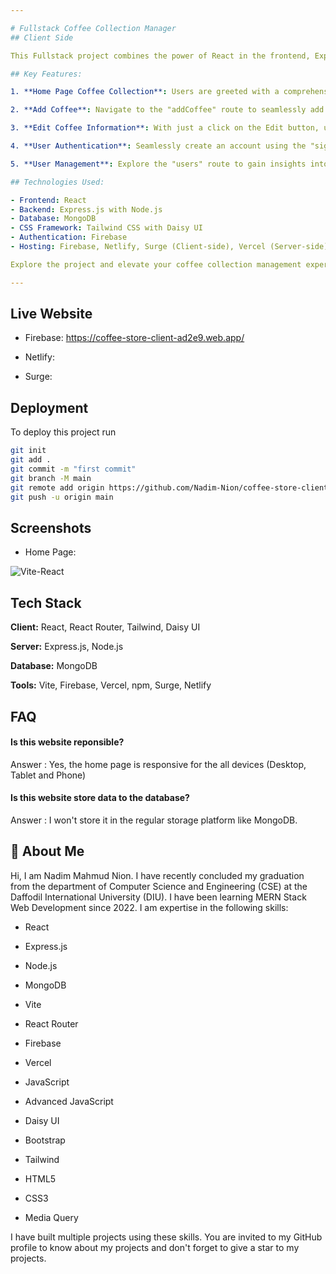 ```yaml
---

# Fullstack Coffee Collection Manager
## Client Side 

This Fullstack project combines the power of React in the frontend, Express.js with Node.js in the backend, and MongoDB as the database, offering a seamless experience for managing your coffee collection. Leveraging Tailwind CSS with Daisy UI for sleek design, Firebase handles authentication, ensuring secure sign-in and sign-up functionalities. The project is hosted on Firebase, Netlify, and Surge for the client-side, and Vercel for the server-side, ensuring reliable deployment.

## Key Features:

1. **Home Page Coffee Collection**: Users are greeted with a comprehensive display of their coffee collection on the home page. They can effortlessly view, edit, or delete any coffee item, facilitating efficient management.

2. **Add Coffee**: Navigate to the "addCoffee" route to seamlessly add new coffee entries to your collection, enhancing its richness and diversity.

3. **Edit Coffee Information**: With just a click on the Edit button, users can modify the details of any coffee card, ensuring accuracy and relevance.

4. **User Authentication**: Seamlessly create an account using the "signup" route, and securely log in via the "signin" route, guaranteeing a personalized and secure experience.

5. **User Management**: Explore the "users" route to gain insights into all registered and logged-in users, fostering community engagement and collaboration.

## Technologies Used:

- Frontend: React
- Backend: Express.js with Node.js
- Database: MongoDB
- CSS Framework: Tailwind CSS with Daisy UI
- Authentication: Firebase
- Hosting: Firebase, Netlify, Surge (Client-side), Vercel (Server-side)

Explore the project and elevate your coffee collection management experience today!

---
```



## Live Website

* Firebase: https://coffee-store-client-ad2e9.web.app/

* Netlify:

* Surge:
## Deployment

To deploy this project run

```bash
git init
git add .
git commit -m "first commit"
git branch -M main
git remote add origin https://github.com/Nadim-Nion/coffee-store-client.git
git push -u origin main

```


## Screenshots

* Home Page:

![Vite-React](https://github.com/Nadim-Nion/coffee-store-client/assets/60613933/c3225a90-9302-4db9-b2b2-f32e38cd46e2)

## Tech Stack

**Client:** React, React Router, Tailwind, Daisy UI

**Server:** Express.js, Node.js

**Database:** MongoDB

**Tools:** Vite, Firebase, Vercel, npm, Surge, Netlify


## FAQ

#### Is this website reponsible?

Answer : Yes, the home page is responsive for the all devices (Desktop, Tablet and Phone)

#### Is this website store data to the database?

Answer : I won't store it in the regular storage platform like MongoDB.

## 🚀 About Me
Hi, I am Nadim Mahmud Nion. I have recently concluded my graduation from the department of Computer Science and Engineering (CSE) at the Daffodil International University (DIU). I have been learning MERN Stack Web Development since 2022. I am expertise in the following skills:

* React 

* Express.js 

* Node.js 

* MongoDB

* Vite

* React Router

* Firebase

* Vercel

* JavaScript

* Advanced JavaScript

* Daisy UI 

* Bootstrap

* Tailwind

* HTML5

* CSS3

* Media Query

I have built multiple projects using these skills. You are invited to my GitHub profile to know about my projects and don't forget to give a star to my projects.

